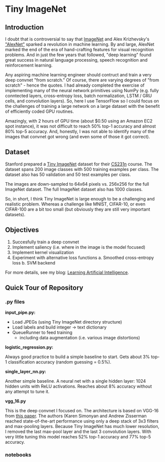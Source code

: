 # Tiny ImageNet

## Introduction

I doubt that is controversial to say that [ImageNet](http://www.image-net.org/) and Alex Krizhevsky's ["AlexNet"](https://papers.nips.cc/paper/4824-imagenet-classification-with-deep-convolutional-neural-networks) sparked a revolution in machine learning. By and large, AlexNet marked the end of the era of hand-crafting features for visual recognition problems. And in just the few years that followed, "deep learning" found great success in natural language processing, speech recognition and reinforcement learning.

Any aspiring machine learning engineer should contruct and train a very deep convnet "from scratch."  Of course, there are varying degrees of "from scratch" - hence the quotes. I had already completed the exercise of implementing many of the neural network primitives using NumPy (e.g. fully conntected layers, cross-entropy loss, batch normalization, LSTM / GRU cells, and convolution layers). So, here I use TensorFlow so I could focus on the challenges of training a large network on a large dataset with the benefit of efficiently coded GPU routines.

Amazingly, with 2 hours of GPU time (about $0.50 using an Amazon EC2 spot instance), it was not difficult to reach 50% top-1 accuracy and almost 80% top-5 accuracy. And, honestly, I was not able to identify many of the images that convnet got wrong (and even some of those it got correct).

## Dataset

Stanford prepared a [Tiny ImageNet](https://tiny-imagenet.herokuapp.com/) dataset for their [CS231n](http://cs231n.stanford.edu/) course. The dataset spans 200 image classes with 500 training examples per class. The dataset also has 50 validation and 50 test examples per class.

The images are down-sampled to 64x64 pixels vs. 256x256 for the full ImageNet dataset. The full ImageNet dataset also has 1000 classes. 

So, in short, I think Tiny ImageNet is large enough to be a challenging and realistic problem. Whereas a challenge like MNIST, CIFAR-10, or even CIFAR-100 are a bit too small (but obviously they are still very important datasets).

## Objectives

1. Succesfully train a deep convnet
2. Implement saliency (i.e. where in the image is the model focused)
3. Implement kernel visualization
4. Experiment with alternative loss functions
	a. Smoothed cross-entropy loss
	b. SVM backend

For more details, see my blog: [Learning Artificial Intelligence](https://pat-coady.github.io).

## Quick Tour of Repository

### .py files

**input_pipe.py:**

* Load JPEGs (using Tiny ImageNet directory structure)
* Load labels and build integer -> text dictionary
* QueueRunner to feed training
	* including data augmentation (i.e. various image distortions)

**logistic_regression.py:**

Always good practice to build a simple baseline to start. Gets about 3% top-1 classification accuracy (random guessing = 0.5%).

**single_layer_nn.py:**

Another simple baseline. A neural net with a single hidden layer: 1024 hidden units with ReLU activations. Reaches about 8% accuracy without any attempt to tune it.

**vgg_16.py**

This is the deep convnet I focused on. The architecture is based on VGG-16 from [this paper](https://arxiv.org/pdf/1409.1556.pdf). The authors (Karen Simonyan and Andrew Zisserman reached state-of-the-art performance using only a deep stack of 3x3 filters and max-pooling layers. Because Tiny ImageNet has much lower resolution, I removed the last max-pool layer and the last 3 convolution layers. With very little tuning this model reaches 52% top-1 accuracy and 77% top-5 accuracy.



### notebooks




